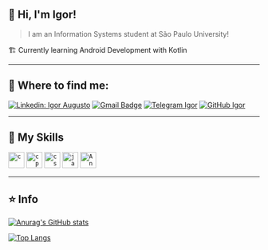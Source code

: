 ## 💜 Hi, I'm <strong>Igor!</strong>

> I am an Information Systems student at São Paulo University!

🏗️ Currently learning Android Development with Kotlin  

---

## 💬 Where to find me:

[![Linkedin: Igor Augusto](https://img.shields.io/badge/-Igor%20Augusto-blue?style=flat-square&logo=Linkedin&logoColor=white&link=https://www.linkedin.com/in/igor-augusto-santos/)](https://www.linkedin.com/in/igor-augusto-santos/)
[![Gmail Badge](https://img.shields.io/badge/-igoraugusto1029@gmail.com-006bed?style=flat-square&logo=Gmail&logoColor=white&link=mailto:igoraugusto1029@gmail.com)](mailto:igoraugusto1029@gmail.com)
[![Telegram Igor](https://img.shields.io/badge/Telegram-2CA5E0?style=flat_square&logo=telegram&logoColor=white)](https://t.me/Igor_augst)
[![GitHub Igor]( https://img.shields.io/github/followers/IgorSantoss?label=follow&style=social)](https://github.com/IgorSantoss)

----

## 🚀 My Skills

<code><img height="32" src="https://raw.githubusercontent.com/jmnote/z-icons/master/svg/c.svg" alt="c"/></code>
<code><img height="32" src="https://raw.githubusercontent.com/jmnote/z-icons/master/svg/cpp.svg" alt="cpp"/></code>
<code><img height="32" src="https://raw.githubusercontent.com/jmnote/z-icons/master/svg/csharp.svg" alt="csharp"/></code>
<code><img height="32" src="https://cdn.jsdelivr.net/gh/devicons/devicon/icons/java/java-original.svg" alt="java"/></code>
<code><img height="32" src="https://cdn.jsdelivr.net/gh/devicons/devicon/icons/android/android-original.svg" alt="Android"/></code>

---

## ⭐ Info

[![Anurag's GitHub stats](https://github-readme-stats-cupdbuoye-igorsantoss.vercel.app/api?username=IgorSantoss&show_icons=true&count_private=true&theme=onedark)](https://github.com/anuraghazra/github-readme-stats)

[![Top Langs](https://github-readme-stats-cupdbuoye-igorsantoss.vercel.app/api/top-langs?username=IgorSantoss&hide=css&theme=onedark)](https://github.com/anuraghazra/github-readme-stats)

